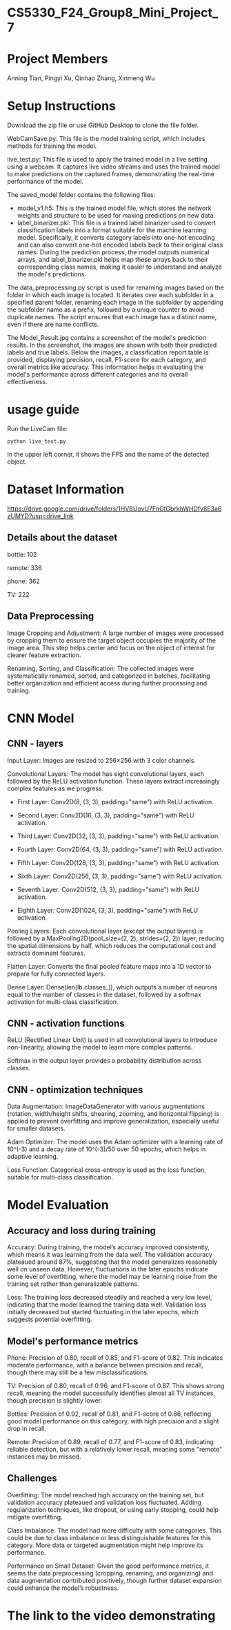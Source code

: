 # CS5330_F24_Group8_Mini_Project_7
# Project Members
Anning Tian, Pingyi Xu, Qinhao Zhang, Xinmeng Wu

# Setup Instructions
Download the zip file or use GitHub Desktop to clone the file folder.

WebCamSave.py: This file is the model training script, which includes methods for training the model.

live_test.py: This file is used to apply the trained model in a live setting using a webcam. It captures live video streams and uses the trained model to make predictions on the captured frames, demonstrating the real-time performance of the model.

The saved_model folder contains the following files:
- model_v1.h5: This is the trained model file, which stores the network weights and structure to be used for making predictions on new data.
- label_binarizer.pkl: This file is a trained label binarizer used to convert classification labels into a format suitable for the machine learning model. Specifically, it converts category labels into one-hot encoding and can also convert one-hot encoded labels back to their original class names. During the prediction process, the model outputs numerical arrays, and label_binarizer.pkl helps map these arrays back to their corresponding class names, making it easier to understand and analyze the model's predictions.

The data_preprocessing.py script is used for renaming images based on the folder in which each image is located. It iterates over each subfolder in a specified parent folder, renaming each image in the subfolder by appending the subfolder name as a prefix, followed by a unique counter to avoid duplicate names. The script ensures that each image has a distinct name, even if there are name conflicts.

The Model_Result.jpg contains a screenshot of the model's prediction results. In the screenshot, the images are shown with both their predicted labels and true labels. Below the images, a classification report table is provided, displaying precision, recall, F1-score for each category, and overall metrics like accuracy. This information helps in evaluating the model's performance across different categories and its overall effectiveness.

# usage guide
Run the LiveCam file:
```
python live_test.py
```

In the upper left corner, it shows the FPS and the name of the detected object.

# Dataset Information
https://drive.google.com/drive/folders/1HVBUovU7FnGtGbrkhWHDfv8E3a6zUMYD?usp=drive_link

## Details about the dataset
bottle: 102

remote: 336

phone: 362

TV: 222

## Data Preprocessing

Image Cropping and Adjustment: A large number of images were processed by cropping them to ensure the target object occupies the majority of the image area. This step helps center and focus on the object of interest for clearer feature extraction.

Renaming, Sorting, and Classification: The collected images were systematically renamed, sorted, and categorized in batches, facilitating better organization and efficient access during further processing and training.

# CNN Model
## CNN - layers
Input Layer: Images are resized to 256×256 with 3 color channels.

Convolutional Layers: The model has eight convolutional layers, each followed by the ReLU activation function. These layers extract increasingly complex features as we progress:

- First Layer: Conv2D(8, (3, 3), padding="same") with ReLU activation.

- Second Layer: Conv2D(16, (3, 3), padding="same") with ReLU activation.

- Third Layer: Conv2D(32, (3, 3), padding="same") with ReLU activation.

- Fourth Layer: Conv2D(64, (3, 3), padding="same") with ReLU activation.

- Fifth Layer: Conv2D(128, (3, 3), padding="same") with ReLU activation.

- Sixth Layer: Conv2D(256, (3, 3), padding="same") with ReLU activation.

- Seventh Layer: Conv2D(512, (3, 3), padding="same") with ReLU activation.

- Eighth Layer: Conv2D(1024, (3, 3), padding="same") with ReLU activation.

Pooling Layers: Each convolutional layer (except the output layers) is followed by a MaxPooling2D(pool_size=(2, 2), strides=(2, 2)) layer, reducing the spatial dimensions by half, which reduces the computational cost and extracts dominant features.

Flatten Layer: Converts the final pooled feature maps into a 1D vector to prepare for fully connected layers.

Dense Layer: Dense(len(lb.classes_)), which outputs a number of neurons equal to the number of classes in the dataset, followed by a softmax activation for multi-class classification.
## CNN - activation functions
ReLU (Rectified Linear Unit) is used in all convolutional layers to introduce non-linearity, allowing the model to learn more complex patterns.

Softmax in the output layer provides a probability distribution across classes.
## CNN - optimization techniques
Data Augmentation: ImageDataGenerator with various augmentations (rotation, width/height shifts, shearing, zooming, and horizontal flipping) is applied to prevent overfitting and improve generalization, especially useful for smaller datasets.

Adam Optimizer: The model uses the Adam optimizer with a learning rate of 10^(-3) and a decay rate of 10^(-3)/50 over 50 epochs, which helps in adaptive learning.

Loss Function: Categorical cross-entropy is used as the loss function, suitable for multi-class classification.

# Model Evaluation
## Accuracy and loss during training
Accuracy: During training, the model’s accuracy improved consistently, which means it was learning from the data well. The validation accuracy plateaued around 87%, suggesting that the model generalizes reasonably well on unseen data. However, fluctuations in the later epochs indicate some level of overfitting, where the model may be learning noise from the training set rather than generalizable patterns.

Loss: The training loss decreased steadily and reached a very low level, indicating that the model learned the training data well. Validation loss initially decreased but started fluctuating in the later epochs, which suggests potential overfitting.

## Model's performance metrics
Phone: Precision of 0.80, recall of 0.85, and F1-score of 0.82. This indicates moderate performance, with a balance between precision and recall, though there may still be a few misclassifications.

TV: Precision of 0.80, recall of 0.96, and F1-score of 0.87. This shows strong recall, meaning the model successfully identifies almost all TV instances, though precision is slightly lower.

Bottles: Precision of 0.92, recall of 0.81, and F1-score of 0.86, reflecting good model performance on this category, with high precision and a slight drop in recall.

Remote: Precision of 0.89, recall of 0.77, and F1-score of 0.83, indicating reliable detection, but with a relatively lower recall, meaning some "remote" instances may be missed.

## Challenges
Overfitting: The model reached high accuracy on the training set, but validation accuracy plateaued and validation loss fluctuated. Adding regularization techniques, like dropout, or using early stopping, could help mitigate overfitting.

Class Imbalance: The model had more difficulty with some categories. This could be due to class imbalance or less distinguishable features for this category. More data or targeted augmentation might help improve its performance.

Performance on Small Dataset: Given the good performance metrics, it seems the data preprocessing (cropping, renaming, and organizing) and data augmentation contributed positively, though further dataset expansion could enhance the model’s robustness.

# The link to the video demonstrating

